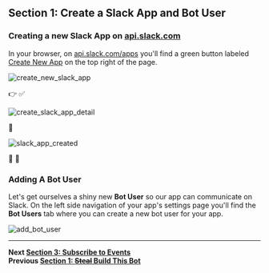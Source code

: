 ## Section 1: Create a Slack App and Bot User

### Creating a new Slack App on [api.slack.com](https://api.slack.com/apps)

In your browser, on [api.slack.com/apps](https://api.slack.com/apps) you'll find a green button labeled [Create New App](https://api.slack.com/apps/new) on the top right of the page.

![create_new_slack_app](https://s3.ap-south-1.amazonaws.com/jenkinsbot/createapp0.PNG)

:point_right: :white_check_mark:

![create_slack_app_detail](https://s3.ap-south-1.amazonaws.com/jenkinsbot/createapp.PNG)

:speak_no_evil:

![slack_app_created](https://s3.ap-south-1.amazonaws.com/jenkinsbot/createapp2.PNG)

:muscle: :tada:

### Adding A Bot User

Let's get ourselves a shiny new **Bot User** so our app can communicate on Slack. On the left side navigation of your app's settings page you'll find the **Bot Users** tab where you can create a new bot user for your app.

![add_bot_user](https://s3.ap-south-1.amazonaws.com/jenkinsbot/createapp3.PNG)

---
**Next [Section 3: Subscribe to Events](./../docs/Section-3.md)**  
**Previous [Section 1: ~~Steal~~ Build This Bot](./../docs/Section-1.md)**  

